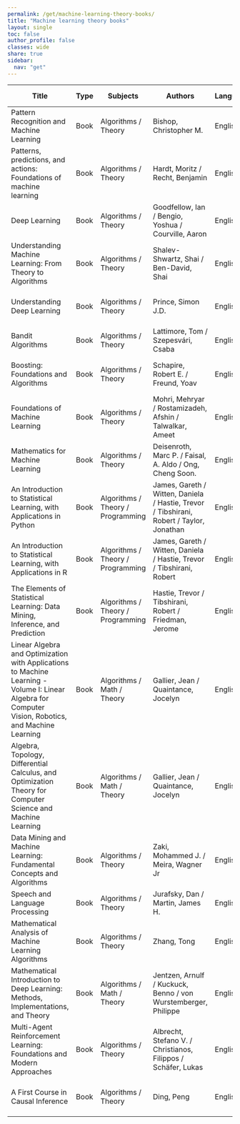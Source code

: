 ```yaml
---
permalink: /get/machine-learning-theory-books/
title: "Machine learning theory books"
layout: single
toc: false
author_profile: false
classes: wide
share: true
sidebar:
  nav: "get"
---
```


| Title | Type | Subjects | Authors | Language | Audience | Reviews | URLs | Last checked | License |
|---|---|---|---|---|---|---|---|---|---|
| Pattern Recognition and Machine Learning | Book | Algorithms / Theory | Bishop, Christopher M. | English | Undergrad / Pract. | <a   href = "https://cfknow.github.io/review/Pattern-Recognition-and-Machine-Learning/"   target = "_blank" > Antonio Montano - 04/11/2023 </a> | <a    href = "https://www.microsoft.com/en-us/research/uploads/prod/2006/01/Bishop-Pattern-Recognition-and-Machine-Learning-2006.pdf"   target = "_blank" >PDF</a><br><a   href = "https://www.microsoft.com/en-us/research/people/cmbishop/prml-book/"   target = "_blank">Site</a> | 02/11/2023 |  |
| Patterns, predictions, and actions: Foundations of machine learning | Book | Algorithms / Theory | Hardt, Moritz / Recht, Benjamin | English | Undergrad / Pract. |  | <a   href = "https://mlstory.org/pdf/patterns.pdf"   target = "_blank" >PDF</a><br> <a   href = "https://mlstory.org/"   target = "_blank">Site</a> | 07/11/2023 | CC BY-NC-ND 4.0 DEED |
| Deep Learning | Book | Algorithms / Theory | Goodfellow, Ian / Bengio, Yoshua / Courville, Aaron | English | Undergrad / Pract. |  | <a   href = "https://www.deeplearningbook.org/"   target = "_blank">Site</a> | 07/11/2023 |  |
| Understanding Machine Learning: From Theory to Algorithms | Book | Algorithms / Theory | Shalev-Shwartz, Shai / Ben-David, Shai | English | Undergrad / Pract. |  | <a   href = "https://www.cs.huji.ac.il/~shais/UnderstandingMachineLearning/understanding-machine-learning-theory-algorithms.pdf" target = "_blank" >PDF</a><br><a   href = "https://www.cs.huji.ac.il/~shais/UnderstandingMachineLearning/"   target = "_blank">Site</a> | 07/11/2023 | Personal use |
| Understanding Deep Learning | Book | Algorithms / Theory | Prince, Simon J.D. | English | Undergrad / Pract. |  | <a href = "https://github.com/udlbook/udlbook/releases/download/v1.15/UnderstandingDeepLearning_23_10_23_C.pdf" target = "_blank" >PDF</a><br><a href = "https://udlbook.github.io/udlbook/" target = "_blank">Site</a> | 07/11/2023 | CC BY-NC-ND 4.0 DEED |
| Bandit Algorithms | Book | Algorithms / Theory | Lattimore, Tom / Szepesvári, Csaba | English | Grad. |  | <a href = "https://tor-lattimore.com/downloads/book/book.pdf" target = "_blank" >PDF</a><br><a href = "https://tor-lattimore.com/downloads/book/solutions.pdf" target = "_blank" >Solutions PDF</a> | 08/11/2023 |  |
| Boosting: Foundations and Algorithms | Book | Algorithms / Theory | Schapire, Robert E. / Freund, Yoav | English | Grad. |  | <a href = "https://direct.mit.edu/books/book-pdf/2091763/book_9780262301183.pdf" target = "_blank" >PDF</a><br><a href = "https://doi.org/10.7551/mitpress/8291.001.0001" target = "_blank">Site</a> | 08/11/2023 | CC BY-NC-ND 4.0 DEED |
| Foundations of Machine Learning | Book | Algorithms / Theory | Mohri, Mehryar / Rostamizadeh, Afshin / Talwalkar, Ameet | English | Grad. |  | <a href = "https://www.dropbox.com/s/38p0j6ds5q9c8oe/10290.pdf?dl=1" target = "_blank" >PDF</a><br><a href = "https://mitpress.ublish.com/ebook/foundations-of-machine-learning--2-preview/7093/Cover" target = "_blank">HTML</a><br><a href = "https://cs.nyu.edu/~mohri/mlbook/errata _ed2_p1.html" target = "_blank">Errata</a> | 08/11/2023 | CC BY-NC-ND 4.0 DEED |
| Mathematics for Machine Learning | Book | Algorithms / Theory | Deisenroth, Marc P. / Faisal, A. Aldo / Ong, Cheng Soon. | English | Undergrad / Pract. |  | <a href = "https://mml-book.github.io/book/mml-book.pdf" target = "_blank" >PDF</a><br><a href = "https://mml-book.github.io/" target = "_blank">Site</a> | 09/11/2023 |  |
| An Introduction to Statistical Learning, with Applications in Python | Book | Algorithms / Theory / Programming | James, Gareth / Witten, Daniela / Hastie, Trevor / Tibshirani, Robert / Taylor, Jonathan | English | Undergrad / Pract. |  | <a href = "https://hastie.su.domains/ISLP/ISLP_website.pdf.download.html" target = "_blank" >PDF</a><br><a href = "https://www.statlearning.com/resources-python" target = "_blank">Resources</a> | 10/11/2023 |  |
| An Introduction to Statistical Learning, with Applications in R | Book | Algorithms / Theory / Programming | James, Gareth / Witten, Daniela / Hastie, Trevor / Tibshirani, Robert | English | Undergrad / Pract. |  | <a href = "https://hastie.su.domains/ISLR2/ISLRv2_corrected_June_2023.pdf.download.html" target = "_blank" >PDF</a><br><a href = "https://www.statlearning.com/resources-second-edition" target = "_blank">Resources</a> | 10/11/2023 |  |
| The Elements of Statistical Learning: Data Mining, Inference, and Prediction | Book | Algorithms / Theory / Programming | Hastie, Trevor / Tibshirani, Robert / Friedman, Jerome | English | Undergrad / Pract. |  | <a href = "https://hastie.su.domains/ElemStatLearn/printings/ESLII_print12_toc.pdf" target = "_blank" >PDF</a><br><a href = "https://hastie.su.domains/ElemStatLearn/" target = "_blank">Site</a> | 10/11/2023 |  |
| Linear Algebra and Optimization with Applications to Machine Learning - Volume I: Linear Algebra for Computer Vision, Robotics, and Machine Learning | Book | Algorithms / Math / Theory | Gallier, Jean / Quaintance, Jocelyn | English | Undergrad |  | <a href = "https://www.seas.upenn.edu/~cis5150/linalg-I.pdf" target = "_blank" >PDF</a><br><a href = "https://www.cis.upenn.edu/~jean/gbooks/linalg.html" target = "_blank">Site</a> | 10/11/2023 |  |
| Algebra, Topology, Differential Calculus, and Optimization Theory for Computer Science and Machine Learning | Book | Algorithms / Math / Theory | Gallier, Jean / Quaintance, Jocelyn | English | Grad. |  | <a href = "http://www.cis.upenn.edu/~jean/math-deep.pdf" target = "_blank" >PDF</a><br><a href = "https://www.cis.upenn.edu/~jean/gbooks/geomath.html" target = "_blank">Site</a> | 10/11/2023 |  |
| Data Mining and Machine Learning: Fundamental Concepts and Algorithms | Book | Algorithms / Theory | Zaki, Mohammed J. / Meira, Wagner Jr | English | Undergrad / Pract. |  | <a href = "https://dataminingbook.info/book_html/" target = "_blank" >HTML</a><br><a href = "https://dataminingbook.info/" target = "_blank">Site</a> | 10/11/2023 |  |
| Speech and Language Processing | Book | Algorithms / Theory | Jurafsky, Dan / Martin, James H. | English | Undergrad / Pract. |  | <a href = "https://web.stanford.edu/~jurafsky/slp3/ed3book_jan72023.pdf" >PDF</a><br><a href = "https://web.stanford.edu/~jurafsky/slp3/" target = "_blank">Site</a> | 10/11/2023 |  |
| Mathematical Analysis of Machine Learning Algorithms | Book | Algorithms / Theory | Zhang, Tong | English | Grad. |  | <a href = "https://tongzhang-ml.org/lt-book/lt-book.pdf" >PDF</a><br><a href = "https://tongzhang-ml.org/lt-book.html" target = "_blank">Site</a> | 10/11/2023 | Personal use |
| Mathematical Introduction to Deep Learning: Methods, Implementations, and Theory | Book | Algorithms / Math / Theory | Jentzen, Arnulf / Kuckuck, Benno / von Wurstemberger, Philippe | English | Grad. |  | <a href = "https://arxiv.org/pdf/2310.20360.pdf" >PDF</a><br><a href = "https://github.com/introdeeplearning/book" target = "_blank">Code</a> | 10/11/2023 |  |
| Multi-Agent Reinforcement Learning: Foundations and Modern Approaches | Book | Algorithms / Theory | Albrecht, Stefano V. / Christianos, Filippos / Schäfer, Lukas | English | Undergrad / Pract. |  | <a href = "https://www.marl-book.com/download" >PDF</a><br><a href = "https://www.marl-book" target = "_blank">Site</a> | 10/11/2023 | CC BY-NC-ND 4.0 DEED |
| A First Course in Causal Inference | Book | Algorithms / Theory | Ding, Peng | English | Undergrad |  | <a href = "https://arxiv.org/abs/2305.18793" >PDF</a><br><a href = "https://sites.google.com/site/pengdingpku/teaching" target = "_blank">Site</a><br><a href = "https://dataverse.harvard.edu/dataset.xhtml?persistentId=doi:10.7910/DVN/ZX3VEV" target = "_blank">Code / Datasets</a> | 10/11/2023 |  |